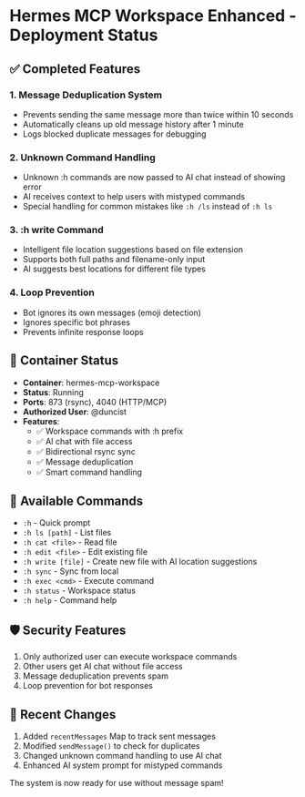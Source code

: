 # Hermes MCP Workspace Enhanced - Deployment Status

## ✅ Completed Features

### 1. **Message Deduplication System**
- Prevents sending the same message more than twice within 10 seconds
- Automatically cleans up old message history after 1 minute
- Logs blocked duplicate messages for debugging

### 2. **Unknown Command Handling**
- Unknown :h commands are now passed to AI chat instead of showing error
- AI receives context to help users with mistyped commands
- Special handling for common mistakes like `:h /ls` instead of `:h ls`

### 3. **:h write Command**
- Intelligent file location suggestions based on file extension
- Supports both full paths and filename-only input
- AI suggests best locations for different file types

### 4. **Loop Prevention**
- Bot ignores its own messages (emoji detection)
- Ignores specific bot phrases
- Prevents infinite response loops

## 🚀 Container Status

- **Container**: hermes-mcp-workspace
- **Status**: Running
- **Ports**: 873 (rsync), 4040 (HTTP/MCP)
- **Authorized User**: @duncist
- **Features**:
  - ✅ Workspace commands with :h prefix
  - ✅ AI chat with file access
  - ✅ Bidirectional rsync sync
  - ✅ Message deduplication
  - ✅ Smart command handling

## 📝 Available Commands

- `:h` - Quick prompt
- `:h ls [path]` - List files
- `:h cat <file>` - Read file
- `:h edit <file>` - Edit existing file
- `:h write [file]` - Create new file with AI location suggestions
- `:h sync` - Sync from local
- `:h exec <cmd>` - Execute command
- `:h status` - Workspace status
- `:h help` - Command help

## 🛡️ Security Features

1. Only authorized user can execute workspace commands
2. Other users get AI chat without file access
3. Message deduplication prevents spam
4. Loop prevention for bot responses

## 🔄 Recent Changes

1. Added `recentMessages` Map to track sent messages
2. Modified `sendMessage()` to check for duplicates
3. Changed unknown command handling to use AI chat
4. Enhanced AI system prompt for mistyped commands

The system is now ready for use without message spam!
